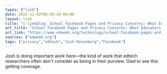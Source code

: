 ```yaml
---
types: ["link"]
date: 2022-11-02T06:45:24-04:00
layout: link
title: "🔗 linkblog: School Facebook Pages and Privacy Concerns: What Educators Need to Know'"
art_title: "School Facebook Pages and Privacy Concerns: What Educators Need to Know"
art_link: "https://www.edweek.org/technology/school-facebook-pages-and-privacy-concerns-what-educators-need-to-know/2022/11"
sources: ["edweek.org"]
tags: ["privacy","edtech","Josh Rosenberg","Facebook"]
---
```

Josh is doing important work here—the kind of work that edtech researchers often don't consider as being in their
purview. Glad to see this getting coverage.
 
